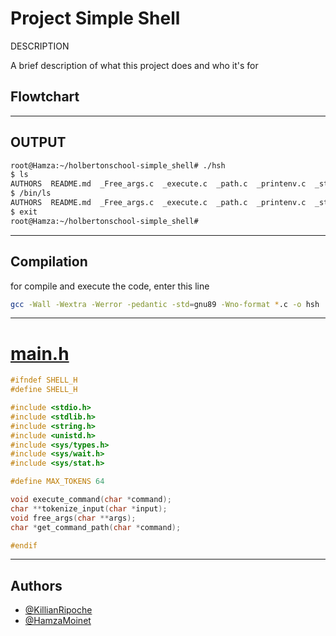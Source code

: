 
# Project Simple Shell

DESCRIPTION

A brief description of what this project does and who it's for

## Flowtchart



---
## OUTPUT

```bash
root@Hamza:~/holbertonschool-simple_shell# ./hsh
$ ls
AUTHORS  README.md  _Free_args.c  _execute.c  _path.c  _printenv.c  _strtok.c  exercice_test  hsh  main.h  man_1_simple_shell  shell.c
$ /bin/ls
AUTHORS  README.md  _Free_args.c  _execute.c  _path.c  _printenv.c  _strtok.c  exercice_test  hsh  main.h  man_1_simple_shell  shell.c
$ exit
root@Hamza:~/holbertonschool-simple_shell#
```

---
## Compilation

for compile and execute the code, enter this line




```bash
gcc -Wall -Wextra -Werror -pedantic -std=gnu89 -Wno-format *.c -o hsh
```

---

# [main.h](https://github.com/KillianRipoche/holbertonschool-simple_shell/blob/main/main.h)

```c
#ifndef SHELL_H
#define SHELL_H

#include <stdio.h>
#include <stdlib.h>
#include <string.h>
#include <unistd.h>
#include <sys/types.h>
#include <sys/wait.h>
#include <sys/stat.h>

#define MAX_TOKENS 64

void execute_command(char *command);
char **tokenize_input(char *input);
void free_args(char **args);
char *get_command_path(char *command);

#endif
```

---

## Authors

- [@KillianRipoche](https://github.com/KillianRipoche)
- [@HamzaMoinet](https://www.github.com/HamzaMoinet)
